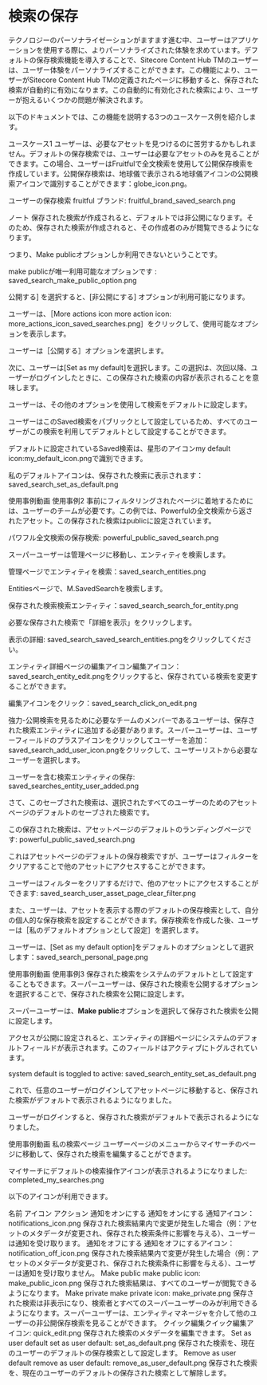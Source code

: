 # 検索の保存

テクノロジーのパーソナライゼーションがますます進む中、ユーザーはアプリケーションを使用する際に、よりパーソナライズされた体験を求めています。デフォルトの保存検索機能を導入することで、Sitecore Content Hub TMのユーザーは、ユーザー体験をパーソナライズすることができます。この機能により、ユーザーがSitecore Content Hub TMの定義されたページに移動すると、保存された検索が自動的に有効になります。この自動的に有効化された検索により、ユーザーが抱えるいくつかの問題が解決されます。

以下のドキュメントでは、この機能を説明する3つのユースケース例を紹介します。

ユースケース1
ユーザーは、必要なアセットを見つけるのに苦労するかもしれません。デフォルトの保存検索では、ユーザーは必要なアセットのみを見ることができます。この場合、ユーザーはFruitfulで全文検索を使用して公開保存検索を作成しています。公開保存検索は、地球儀で表示される地球儀アイコンの公開検索アイコンで識別することができます：globe_icon.png。

ユーザーの保存検索 fruitful ブランド: fruitful_brand_saved_search.png

ノート
保存された検索が作成されると、デフォルトでは非公開になります。そのため、保存された検索が作成されると、その作成者のみが閲覧できるようになります。

つまり、Make publicオプションしか利用できないということです。

make publicが唯一利用可能なオプションです : saved_search_make_public_option.png

公開する] を選択すると、[非公開にする] オプションが利用可能になります。

ユーザーは、［More actions icon more action icon: more_actions_icon_saved_searches.png］をクリックして、使用可能なオプションを表示します。

ユーザーは［公開する］オプションを選択します。

次に、ユーザーは[Set as my default]を選択します。この選択は、次回以降、ユーザーがログインしたときに、この保存された検索の内容が表示されることを意味します。

ユーザーは、その他のオプションを使用して検索をデフォルトに設定します。

ユーザーはこのSaved検索をパブリックとして設定しているため、すべてのユーザーがこの検索を利用してデフォルトとして設定することができます。

デフォルトに設定されているSaved検索は、星形のアイコンmy default icon:my_default_icon.pngで識別できます。

私のデフォルトアイコンは、保存された検索に表示されます：saved_search_set_as_default.png

使用事例動画
使用事例2
事前にフィルタリングされたページに着地するためには、ユーザーのチームが必要です。この例では、Powerfulの全文検索から返されたアセット。この保存された検索はpublicに設定されています。

パワフル全文検索の保存検索: powerful_public_saved_search.png

スーパーユーザーは管理ページに移動し、エンティティを検索します。

管理ページでエンティティを検索：saved_search_entities.png

Entitiesページで、M.SavedSearchを検索します。

保存された検索検索エンティティ：saved_search_search_for_entity.png

必要な保存された検索で「詳細を表示」をクリックします。

表示の詳細: saved_search_saved_search_entities.pngをクリックしてください。

エンティティ詳細ページの編集アイコン編集アイコン：saved_search_entity_edit.pngをクリックすると、保存されている検索を変更することができます。

編集アイコンをクリック：saved_search_click_on_edit.png

強力-公開検索を見るために必要なチームのメンバーであるユーザーは、保存された検索エンティティに追加する必要があります。スーパーユーザーは、ユーザーフィールドのプラスアイコンをクリックしてユーザーを追加：saved_search_add_user_icon.pngをクリックして、ユーザーリストから必要なユーザーを選択します。

ユーザーを含む検索エンティティの保存: saved_searches_entity_user_added.png

さて、このセーブされた検索は、選択されたすべてのユーザーのためのアセットページのデフォルトのセーブされた検索です。

この保存された検索は、アセットページのデフォルトのランディングページです: powerful_public_saved_search.png

これはアセットページのデフォルトの保存検索ですが、ユーザーはフィルターをクリアすることで他のアセットにアクセスすることができます。

ユーザーはフィルターをクリアするだけで、他のアセットにアクセスすることができます: saved_search_user_asset_page_clear_filter.png

また、ユーザーは、アセットを表示する際のデフォルトの保存検索として、自分の個人的な保存検索を設定することができます。保存検索を作成した後、ユーザーは［私のデフォルトオプションとして設定］を選択します。

ユーザーは、[Set as my default option]をデフォルトのオプションとして選択します：saved_search_personal_page.png

使用事例動画
使用事例3
保存された検索をシステムのデフォルトとして設定することもできます。スーパーユーザーは、保存された検索を公開するオプションを選択することで、保存された検索を公開に設定します。

スーパーユーザーは、**Make public**オプションを選択して保存された検索を公開に設定します。

アクセスが公開に設定されると、エンティティの詳細ページにシステムのデフォルトフィールドが表示されます。このフィールドはアクティブにトグルされています。

system default is toggled to active: saved_search_entity_set_as_default.png

これで、任意のユーザーがログインしてアセットページに移動すると、保存された検索がデフォルトで表示されるようになりました。

ユーザーがログインすると、保存された検索がデフォルトで表示されるようになりました。

使用事例動画
私の検索ページ
ユーザーページのメニューからマイサーチのページに移動して、保存された検索を編集することができます。

マイサーチにデフォルトの検索操作アイコンが表示されるようになりました: completed_my_searches.png

以下のアイコンが利用できます。

名前 アイコン アクション
通知をオンにする 通知をオンにする 通知アイコン：notifications_icon.png 保存された検索結果内で変更が発生した場合（例：アセットのメタデータが変更され、保存された検索条件に影響を与える）、ユーザーは通知を受け取ります。
通知をオフにする 通知をオフにするアイコン：notification_off_icon.png 保存された検索結果内で変更が発生した場合（例：アセットのメタデータが変更され、保存された検索条件に影響を与える）、ユーザーは通知を受け取りません。
Make public make public icon: make_public_icon.png 保存された検索結果は、すべてのユーザーが閲覧できるようになります。
Make private make private icon: make_private.png 保存された検索は非表示になり、検索者とすべてのスーパーユーザーのみが利用できるようになります。スーパーユーザーは、エンティティマネージャを介して他のユーザーの非公開保存検索を見ることができます。
クイック編集クイック編集アイコン: quick_edit.png 保存された検索のメタデータを編集できます。
Set as user default set as user default: set_as_default.png 保存された検索を、現在のユーザーのデフォルトの保存検索として設定します。
Remove as user default remove as user default: remove_as_user_default.png 保存された検索を、現在のユーザーのデフォルトの保存された検索として解除します。